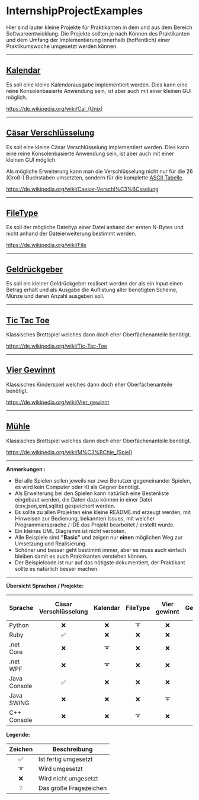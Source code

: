 # InternshipProjectExamples

Hier sind lauter kleine Projekte für Praktikanten in dem und aus dem Bereich Softwareentwicklung. Die Projekte sollten je nach Können des Praktikanten und dem Umfang der Implementierung innerhalb (hoffentlich) einer Praktikumswoche umgesetzt werden können.

---

## [Kalendar](./Calendar)

Es soll eine kleine Kalendarausgabe implementiert werden. Dies kann eine reine Konsolenbasierte Anwendung sein, ist aber auch mit einer kleinen GUI möglich.

https://de.wikipedia.org/wiki/Cal_(Unix)

---

## [Cäsar Verschlüsselung](./CaesarCipher)

Es soll eine kleine Cäsar Verschlüsselung implementiert werden. Dies kann eine reine Konsolenbasierte Anwendung sein, ist aber auch mit einer kleinen GUI möglich.

Als mögliche Erweiterung kann man die Verschlüsselung nicht nur für die 26 (Groß-) Buchstaben umsetzten, sondern für die komplette [ASCII Tabelle](https://de.wikipedia.org/wiki/American_Standard_Code_for_Information_Interchange#ASCII-Tabelle).

https://de.wikipedia.org/wiki/Caesar-Verschl%C3%BCsselung

---

## [FileType](./FileType)

Es soll der mögliche Dateityp einer Datei anhand der ersten N-Bytes und nicht anhand der
Dateierweiterung bestimmt werden.

https://de.wikipedia.org/wiki/File

---

## [Geldrückgeber](./Geldrueckgeber)

Es soll ein kleiner Geldrückgeber realisert werden der als ein Input einen Betrag erhält und als Ausgabe
die Auflistung aller benötigten Scheine, Münze und deren Anzahl ausgeben soll.

---

## [Tic Tac Toe](./TicTacToe)

Klassisches Brettspiel welches dann doch eher Oberfächenanteile benötigt.

https://de.wikipedia.org/wiki/Tic-Tac-Toe

---

## [Vier Gewinnt](./ConnectFour)

Klassisches Kinderspiel welches dann doch eher Oberfächenanteile benötigt.

https://de.wikipedia.org/wiki/Vier_gewinnt

---

## [Mühle](./NineMensMorris)

Klassisches Brettspiel welches dann doch eher Oberfächenanteile benötigt.

https://de.wikipedia.org/wiki/M%C3%BChle_(Spiel)

---

**Anmerkungen :**

- Bei alle Spielen sollen jeweils nur zwei Benutzer gegeneinander Spielen, es wird kein Computer oder KI als Gegner benötigt.
- Als Erweiterung bei den Spielen kann natürlich eine Bestenliste eingebaut werden, die Daten dazu
können in einer Datei (csv,json,xml,sqlite) gespeichert werden.
- Es sollte zu allen Projekten eine kleine README.md erzeugt werden, mit Hinweisen zur Bedienung, bekannten Issues, mit welcher Programmiersprache / IDE das Projekt bearbeitet / erstellt wurde.
- Ein kleines UML Diagramm ist nicht verboten.
- Alle Beispiele sind **"Basic"** und zeigen nur **einen** möglichen Weg zur Umsetzung und Realisierung.
- Schöner und besser geht bestimmt immer, aber es muss auch einfach bleiben damit es auch Praktikanten verstehen können.
- Der Beispielcode ist nur auf das nötigste dokumentiert, der Praktikant sollte es natürlich besser machen.

---

**Übersicht Sprachen / Projekte:**

|Sprache     |Cäsar Verschlüsselung|Kalendar|FileType|Vier gewinnt|Geldrückgeber|Mühle   |Tic Tac Toe|
|------------|:-------------------:|:------:|:------:|:----------:|:-----------:|:------:|:---------:|
|Python      |&#10060;             |&#10060;|&#10160;|&#10060;    |&#10160;     |&#10060;|&#10060;   |
|Ruby        |&#9989;              |&#10060;|&#10060;|&#10060;    |&#10060;     |&#10060;|&#10060;   |
|.net Core   |&#10060;             |&#10160;|&#10060;|&#10060;    |&#10060;     |&#10060;|&#10060;   |
|.net WPF    |&#10060;             |&#10160;|&#10060;|&#10060;    |&#10060;     |&#10068;|&#9989;    |
|Java Console|&#9989;              |&#10060;|&#10060;|&#10060;    |&#9989;      |&#10060;|&#10060;   |
|Java SWING  |&#10060;             |&#10060;|&#10060;|&#10160;    |&#10060;     |&#10068;|&#10160;   |
|C++ Console |&#10060;             |&#10060;|&#10160;|&#10060;    |&#10060;     |&#10060;|&#10060;   |


**Legende:**

|Zeichen|Beschreibung|
|:-:|-|
|&#9989;|Ist fertig umgesetzt|
|&#10160;|Wird umgesetzt|
|&#10060;|Wird nicht umgesetzt|
|&#10068;|Das große Fragezeichen|
